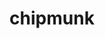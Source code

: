 ---
layout: smileys&emotion
title: chipmunk
emoji: chipmunk
permalink: 🐿.html
image: assets/img/3moji/chipmunk.png
---